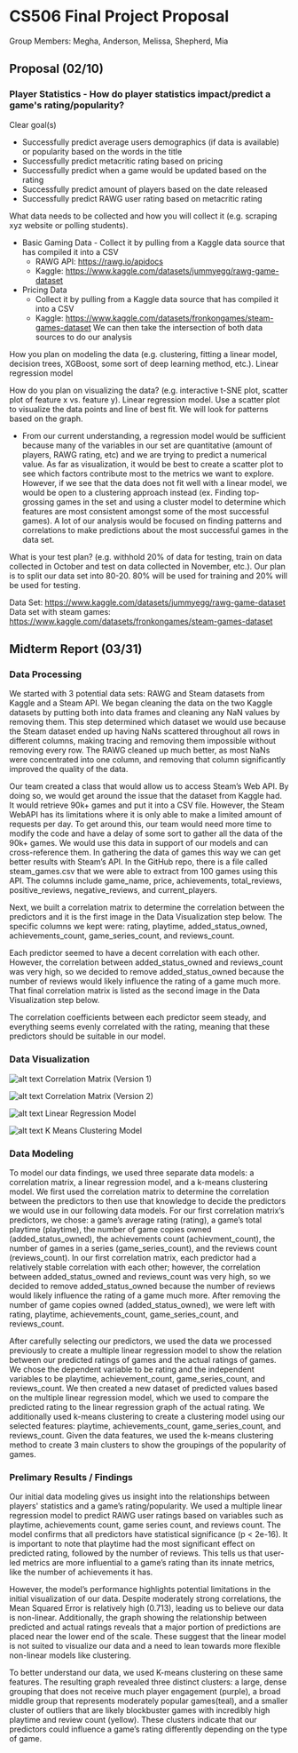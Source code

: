 # CS506 Final Project Proposal
Group Members: Megha, Anderson, Melissa, Shepherd, Mia

## Proposal (02/10)

### Player Statistics - How do player statistics impact/predict a game's rating/popularity?
  
Clear goal(s) 
  - Successfully predict average users demographics (if data is available) or popularity based on the words in the title 
  - Successfully predict metacritic rating based on pricing
  - Successfully predict when a game would be updated based on the rating
  - Successfully predict amount of players based on the date released
  - Successfully predict RAWG user rating based on metacritic rating
    
What data needs to be collected and how you will collect it (e.g. scraping xyz website or polling students).
  - Basic Gaming Data
    	- Collect it by pulling from a Kaggle data source that has compiled it into a CSV
      - RAWG API: https://rawg.io/apidocs 
      - Kaggle: https://www.kaggle.com/datasets/jummyegg/rawg-game-dataset 
  - Pricing Data
      - Collect it by pulling from a Kaggle data source that has compiled it into a CSV
      - Kaggle: https://www.kaggle.com/datasets/fronkongames/steam-games-dataset 
  We can then take the intersection of both data sources to do our analysis

How you plan on modeling the data (e.g. clustering, fitting a linear model, decision trees, XGBoost, some sort of deep learning method, etc.).
  Linear regression model
  
How do you plan on visualizing the data? (e.g. interactive t-SNE plot, scatter plot of feature x vs. feature y). 
  Linear regression model. Use a scatter plot to visualize the data points and line of best fit. We will look for patterns based on the graph.
  * From our current understanding, a regression model would be sufficient because many of the variables in our set are quantitative (amount of players, RAWG rating, etc) and we are trying to predict a numerical value. As far as visualization, it would be best to create a scatter plot to see which factors contribute most to the metrics we want to explore. However, if we see that the data does not fit well with a linear model, we would be open to a clustering approach instead (ex. Finding top-grossing games in the set and using a cluster model to determine which features are most consistent amongst some of the most successful games). A lot of our analysis would be focused on finding patterns and correlations to make predictions about the most successful games in the data set.
  
What is your test plan? (e.g. withhold 20% of data for testing, train on data collected in October and test on data collected in November, etc.).
  Our plan is to split our data set into 80-20. 80% will be used for training and 20% will be used for testing.

Data Set: https://www.kaggle.com/datasets/jummyegg/rawg-game-dataset 
Data set with steam games: https://www.kaggle.com/datasets/fronkongames/steam-games-dataset


## Midterm Report (03/31)

### Data Processing

We started with 3 potential data sets: RAWG and Steam datasets from Kaggle and a Steam API. We began cleaning the data on the two Kaggle datasets by putting both into data frames and cleaning any NaN values by removing them. This step determined which dataset we would use because the Steam dataset ended up having NaNs scattered throughout all rows in different columns, making tracing and removing them impossible without removing every row. The RAWG cleaned up much better, as most NaNs were concentrated into one column, and removing that column significantly improved the quality of the data.

Our team created a class that would allow us to access Steam’s Web API. By doing so, we would get around the issue that the dataset from Kaggle had. It would retrieve 90k+ games and put it into a CSV file. However, the Steam WebAPI has its limitations where it is only able to make a limited amount of requests per day. To get around this, our team would need more time to modify the code and have a delay of some sort to gather all the data of the 90k+ games. We would use this data in support of our models and can cross-reference them. In gathering the data of games this way we can get better results with Steam’s API. In the GitHub repo, there is a file called steam_games.csv that we were able to extract from 100 games using this API. The columns include game_name, price, achievements, total_reviews, positive_reviews, negative_reviews, and current_players.

Next, we built a correlation matrix to determine the correlation between the predictors and it is the first image in the Data Visualization step below. The specific columns we kept were: rating, playtime, added_status_owned, achievements_count, game_series_count, and reviews_count. 

Each predictor seemed to have a decent correlation with each other. However, the correlation between added_status_owned and reviews_count was very high, so we decided to remove added_status_owned because the number of reviews would likely influence the rating of a game much more. That final correlation matrix is listed as the second image in the Data Visualization step below.

The correlation coefficients between each predictor seem steady, and everything seems evenly correlated with the rating, meaning that these predictors should be suitable in our model.

### Data Visualization 

![alt text](https://github.com/melimtz/CS506_Final_Project/blob/main/images/correlation_matrix_v2.png "Correlation Matrix (V1)")
Correlation Matrix (Version 1)

![alt text](https://github.com/melimtz/CS506_Final_Project/blob/main/images/correlation_matrix_v2.png "Correlation Matrix (V2)")
Correlation Matrix (Version 2)

![alt text](https://github.com/melimtz/CS506_Final_Project/blob/main/images/lr.png "Linear Regression Model")
Linear Regression Model

![alt text](https://github.com/melimtz/CS506_Final_Project/blob/main/images/clustering.png "K Means Clustering Model")
K Means Clustering Model

### Data Modeling

To model our data findings, we used three separate data models: a correlation matrix, a linear regression model, and a k-means clustering model. We first used the correlation matrix to determine the correlation between the predictors to then use that knowledge to decide the predictors we would use in our following data models. For our first correlation matrix’s predictors, we chose: a game’s average rating (rating), a game’s total playtime (playtime), the number of game copies owned (added_status_owned), the achievements count (achievment_count), the number of games in a series (game_series_count), and the reviews count (reviews_count). In our first correlation matrix, each predictor had a relatively stable correlation with each other; however, the correlation between added_status_owned and reviews_count was very high, so we decided to remove added_status_owned because the number of reviews would likely influence the rating of a game much more. After removing the number of game copies owned (added_status_owned), we were left with rating, playtime, achievements_count, game_series_count, and reviews_count. 

After carefully selecting our predictors, we used the data we processed previously to create a multiple linear regression model to show the relation between our predicted ratings of games and the actual ratings of games. We chose the dependent variable to be rating and the independent variables to be playtime, achievement_count, game_series_count, and reviews_count. We then created a new dataset of predicted values based on the multiple linear regression model, which we used to compare the predicted rating to the linear regression graph of the actual rating. We additionally used k-means clustering to create a clustering model using our selected features: playtime, achievements_count, game_series_count, and reviews_count. Given the data features, we used the k-means clustering method to create 3 main clusters to show the groupings of the popularity of games. 

### Prelimary Results / Findings

Our initial data modeling gives us insight into the relationships between players' statistics and a game’s rating/popularity. We used a multiple linear regression model to predict RAWG user ratings based on variables such as playtime, achievements count, game series count, and reviews count. The model confirms that all predictors have statistical significance (p < 2e-16). It is important to note that playtime had the most significant effect on predicted rating, followed by the number of reviews. This tells us that user-led metrics are more influential to a game’s rating than its innate metrics, like the number of achievements it has.

However, the model’s performance highlights potential limitations in the initial visualization of our data. Despite moderately strong correlations, the Mean Squared Error is relatively high (0.713), leading us to believe our data is non-linear. Additionally, the graph showing the relationship between predicted and actual ratings reveals that a major portion of predictions are placed near the lower end of the scale. These suggest that the linear model is not suited to visualize our data and a need to lean towards more flexible non-linear models like clustering. 

To better understand our data, we used K-means clustering on these same features. The resulting graph revealed three distinct clusters: a large, dense grouping that does not receive much player engagement (purple), a broad middle group that represents moderately popular games(teal), and a smaller cluster of outliers that are likely blockbuster games with incredibly high playtime and review count (yellow). These clusters indicate that our predictors could influence a game’s rating differently depending on the type of game.
